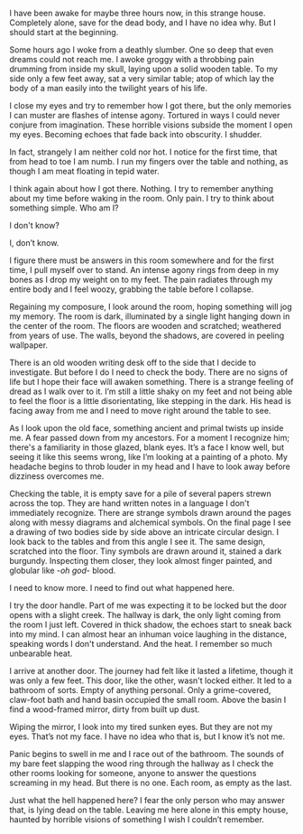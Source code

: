 I have been awake for maybe three hours now, in this strange house. Completely alone, save for the dead body, and I have no idea why. But I should start at the beginning.

Some hours ago I woke from a deathly slumber. One so deep that even dreams could not reach me. I awoke groggy with a throbbing pain drumming from inside my skull, laying upon a solid wooden table. To my side only a few feet away, sat a very similar table; atop of which lay the body of a man easily into the twilight years of his life.

I close my eyes and try to remember how I got there, but the only memories I can muster are flashes of intense agony. Tortured in ways I could never conjure from imagination. These horrible visions subside the moment I open my eyes. Becoming echoes that fade back into obscurity. I shudder.

In fact, strangely I am neither cold nor hot. I notice for the first time, that from head to toe I am numb. I run my fingers over the table and nothing, as though I am meat floating in tepid water.

I think again about how I got there. Nothing. I try to remember anything about my time before waking in the room. Only pain. I try to think about something simple. Who am I? 

I don't know?

I, don’t know.

I figure there must be answers in this room somewhere and for the first time, I pull myself over to stand. An intense agony rings from deep in my bones as I drop my weight on to my feet. The pain radiates through my entire body and I feel woozy, grabbing the table before I collapse. 

Regaining my composure, I look around the room, hoping something will jog my memory. The room is dark, illuminated by a single light hanging down in the center of the room. The floors are wooden and scratched; weathered from years of use. The walls, beyond the shadows, are covered in peeling wallpaper. 

There is an old wooden writing desk off to the side that I decide to investigate. But before I do I need to check the body. There are no signs of life but I hope their face will awaken something. There is a strange feeling of dread as I walk over to it. I’m still a little shaky on my feet and not being able to feel the floor is a little disorientating, like stepping in the dark. His head is facing away from me and I need to move right around the table to see. 

As I look upon the old face, something ancient and primal twists up inside me. A fear passed down from my ancestors. For a moment I recognize him; there's a familiarity in those glazed, blank eyes. It’s a face I know well, but seeing it like this seems wrong, like I’m looking at a painting of a photo. My headache begins to throb louder in my head and I have to look away before dizziness overcomes me. 

Checking the table, it is empty save for a pile of several papers strewn across the top. They are hand written notes in a language I don't immediately recognize. There are strange symbols drawn around the pages along with messy diagrams and alchemical symbols. On the final page I see a drawing of two bodies side by side above an intricate circular design. I look back to the tables and from this angle I see it. The same design, scratched into the floor. Tiny symbols are drawn around it, stained a dark burgundy. Inspecting them closer, they look almost finger painted, and globular like -*oh god*\- blood.

I need to know more. I need to find out what happened here. 

I try the door handle. Part of me was expecting it to be locked but the door opens with a slight creek. The hallway is dark, the only light coming from the room I just left. Covered in thick shadow, the echoes start to sneak back into my mind. I can almost hear an inhuman voice laughing in the distance, speaking words I don't understand. And the heat. I remember so much unbearable heat. 

I arrive at another door. The journey had felt like it lasted a lifetime, though it was only a few feet. This door, like the other, wasn't locked either. It led to a bathroom of sorts. Empty of anything personal. Only a grime-covered, claw-foot bath and hand basin occupied the small room. Above the basin I find a wood-framed mirror, dirty from built up dust. 

Wiping the mirror, I look into my tired sunken eyes. But they are not my eyes. That’s not my face. I have no idea who that is, but I know it’s not me. 

Panic begins to swell in me and I race out of the bathroom. The sounds of my bare feet slapping the wood ring through the hallway as I check the other rooms looking for someone, anyone to answer the questions screaming in my head. But there is no one. Each room, as empty as the last. 

Just what the hell happened here? I fear the only person who may answer that, is lying dead on the table. Leaving me here alone in this empty house, haunted by horrible visions of something I wish I couldn’t remember.
